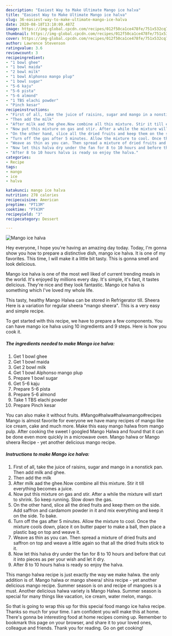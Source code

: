 ```yaml
---
description: "Easiest Way to Make Ultimate Mango ice halva"
title: "Easiest Way to Make Ultimate Mango ice halva"
slug: 36-easiest-way-to-make-ultimate-mango-ice-halva
date: 2020-08-18T13:10:09.487Z
image: https://img-global.cpcdn.com/recipes/012f50ca1ce478fe/751x532cq70/mango-ice-halva-recipe-main-photo.jpg
thumbnail: https://img-global.cpcdn.com/recipes/012f50ca1ce478fe/751x532cq70/mango-ice-halva-recipe-main-photo.jpg
cover: https://img-global.cpcdn.com/recipes/012f50ca1ce478fe/751x532cq70/mango-ice-halva-recipe-main-photo.jpg
author: Lawrence Stevenson
ratingvalue: 3.6
reviewcount: 3
recipeingredient:
- "1 bowl ghee"
- "1 bowl maida"
- "2 bowl milk"
- "1 bowl Alphonso mango plup"
- "1 bowl sugar"
- "5-6 kaju"
- "5-6 pista"
- "5-6 almond"
- "1 TBS elachi powder"
- "Pinch kesar"
recipeinstructions:
- "First of all, take the juice of raisins, sugar and mango in a nonstick pan. Then add milk and ghee."
- "Then add the milk"
- "After milk aad the ghee.Now combine all this mixture. Stir it till everything becomes a juice."
- "Now put this mixture on gas and stir. After a while the mixture will start to shrink. So keep running. Slow down the gas."
- "On the other hand, slice all the dried fruits and keep them on the side. Add saffron and cardamom powder in it and mix everything and keep it on the side. To bake."
- "Turn off the gas after 5 minutes. Allow the mixture to cool. Once the mixture cools down, place it on butter paper to make a ball, then place a plastic bag on top and weave it."
- "Weave as thin as you can. Then spread a mixture of dried fruits and saffron on top and weave a little again so that all the dried fruits stick to it."
- "Now let this halva dry under the fan for 8 to 10 hours and before that cut it into pieces as per your wish and let it dry."
- "After 8 to 10 hours halva is ready so enjoy the halva."
categories:
- Recipe
tags:
- mango
- ice
- halva

katakunci: mango ice halva 
nutrition: 278 calories
recipecuisine: American
preptime: "PT13M"
cooktime: "PT43M"
recipeyield: "3"
recipecategory: Dessert

---
```



![Mango ice halva](https://img-global.cpcdn.com/recipes/012f50ca1ce478fe/751x532cq70/mango-ice-halva-recipe-main-photo.jpg)

Hey everyone, I hope you're having an amazing day today. Today, I'm gonna show you how to prepare a distinctive dish, mango ice halva. It is one of my favorites. This time, I will make it a little bit tasty. This is gonna smell and look delicious.

Mango ice halva is one of the most well liked of current trending meals in the world. It's enjoyed by millions every day. It's simple, it's fast, it tastes delicious. They're nice and they look fantastic. Mango ice halva is something which I've loved my whole life.

This tasty, healthy Mango Halwa can be stored in Refrigerator till. Sheera Here is a variation for regular sheera &#34;mango sheera&#34;. This is a very easy and simple recipe.


To get started with this recipe, we have to prepare a few components. You can have mango ice halva using 10 ingredients and 9 steps. Here is how you cook it.

<!--inarticleads1-->

##### The ingredients needed to make Mango ice halva:

1. Get 1 bowl ghee
1. Get 1 bowl maida
1. Get 2 bowl milk
1. Get 1 bowl Alphonso mango plup
1. Prepare 1 bowl sugar
1. Get 5-6 kaju
1. Prepare 5-6 pista
1. Prepare 5-6 almond
1. Take 1 TBS elachi powder
1. Prepare Pinch kesar


You can also make it without fruits.  #Mango#halwa#halwamango#recipes Mango is almost favorite for everyone we have many recipes of mango like ice cream, cake and much more. Make this easy mango halwa from mango pulp. After cooking the sweet I googled Mango Halwa and found that it can be done even more quickly in a microwave oven. Mango halwa or Mango sheera Recipe - yet another delicious mango recipe. 

<!--inarticleads2-->

##### Instructions to make Mango ice halva:

1. First of all, take the juice of raisins, sugar and mango in a nonstick pan. Then add milk and ghee.
1. Then add the milk
1. After milk aad the ghee.Now combine all this mixture. Stir it till everything becomes a juice.
1. Now put this mixture on gas and stir. After a while the mixture will start to shrink. So keep running. Slow down the gas.
1. On the other hand, slice all the dried fruits and keep them on the side. Add saffron and cardamom powder in it and mix everything and keep it on the side. To bake.
1. Turn off the gas after 5 minutes. Allow the mixture to cool. Once the mixture cools down, place it on butter paper to make a ball, then place a plastic bag on top and weave it.
1. Weave as thin as you can. Then spread a mixture of dried fruits and saffron on top and weave a little again so that all the dried fruits stick to it.
1. Now let this halva dry under the fan for 8 to 10 hours and before that cut it into pieces as per your wish and let it dry.
1. After 8 to 10 hours halva is ready so enjoy the halva.


This mango halwa recipe is just exactly the way we make halwa. the only addition is of. Mango halwa or mango sheera/ shira recipe - yet another delicious mango recipe. Summer season is on and recipe of mangoes is a must. Another delicious halwa variety is Mango Halwa. Summer season is special for many things like vacation, ice cream, water melon, mango. 

So that is going to wrap this up for this special food mango ice halva recipe. Thanks so much for your time. I am confident you will make this at home. There's gonna be interesting food at home recipes coming up. Remember to bookmark this page on your browser, and share it to your loved ones, colleague and friends. Thank you for reading. Go on get cooking!
